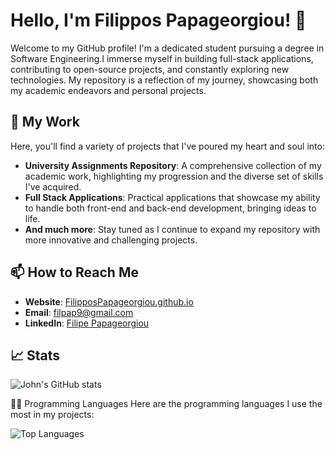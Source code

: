 # Hello, I'm Filippos Papageorgiou! 👋

Welcome to my GitHub profile! I'm a dedicated student pursuing a degree in Software Engineering.I immerse myself in building full-stack applications, contributing to open-source projects, and constantly exploring new technologies. My repository is a reflection of my journey, showcasing both my academic endeavors and personal projects.

## 🚀 My Work

Here, you'll find a variety of projects that I've poured my heart and soul into:

- **University Assignments Repository**: A comprehensive collection of my academic work, highlighting my progression and the diverse set of skills I've acquired.
- **Full Stack Applications**: Practical applications that showcase my ability to handle both front-end and back-end development, bringing ideas to life.
- **And much more**: Stay tuned as I continue to expand my repository with more innovative and challenging projects.

## 📫 How to Reach Me

- **Website**: [FilipposPapageorgiou.github.io](https://FilipposPapageorgiou.github.io)
- **Email**: [filpap9@gmail.com](mailto:filpap9@gmail.com)
- **LinkedIn**: [Filipe Papageorgiou](https://www.linkedin.com/in/filipe-papageorgiou-55491b27b/)

## 📈 Stats
![John's GitHub stats](https://github-readme-stats.vercel.app/api?username=Filippospapageorgiou&show_icons=true&theme=radical)

👨‍💻 Programming Languages
Here are the programming languages I use the most in my projects:

![Top Languages](https://github-readme-stats.vercel.app/api/top-langs/?username=Filippospapageorgiou&layout=compact&theme=radical)



